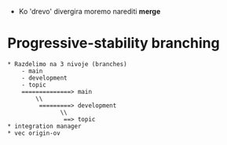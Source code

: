  * Ko 'drevo' divergira moremo narediti **merge**

# Progressive-stability branching
    * Razdelimo na 3 nivoje (branches)
        - main
        - development
        - topic
        ==============> main
            \\
             =========> development
                   \\
                    ==> topic
    * integration manager
    * vec origin-ov                    


            